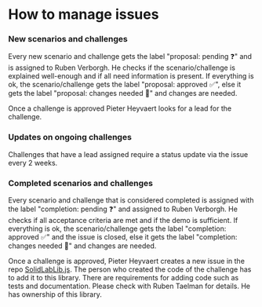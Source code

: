 # How to manage issues

### New scenarios and challenges
Every new scenario and challenge gets the label "proposal: pending ❓" and
is assigned to Ruben Verborgh.
He checks if the scenario/challenge is explained well-enough and 
if all need information is present.
If everything is ok, the scenario/challenge gets the label "proposal: approved ✅", else
it gets the label "proposal: changes needed 👷" and changes are needed.

Once a challenge is approved Pieter Heyvaert looks for a lead for the challenge.

### Updates on ongoing challenges
Challenges that have a lead assigned require a status update via the issue every 2 weeks.

### Completed scenarios and challenges
Every scenario and challenge that is considered completed is assigned with the label "completion: pending ❓" and 
assigned to Ruben Verborgh.
He checks if all acceptance criteria are met and 
if the demo is sufficient. 
If everything is ok, the scenario/challenge gets the label "completion: approved ✅" and 
the issue is closed, else
it gets the label "completion: changes needed 👷" and changes are needed.

Once a challenge is approved, 
Pieter Heyvaert creates a new issue in the repo [SolidLabLib.js](https://github.com/SolidLabResearch/SolidLabLib.js).
The person who created the code of the challenge has to add it to this library.
There are requirements for adding code such as tests and documentation.
Please check with Ruben Taelman for details. 
He has ownership of this library.

